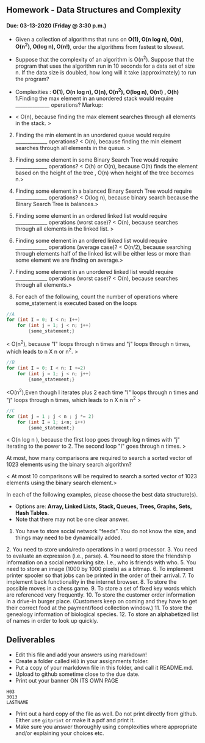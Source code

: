 ## Homework - Data Structures and Complexity
#### Due: 03-13-2020 (Friday @ 3:30 p.m.)

- Given a collection of algorithms that runs on **O(1), O(n log n), O(n), O(n<sup>2</sup>), O(log n), O(n!)**, order the algorithms from fastest to slowest.
- Suppose that the complexity of an algorithm is O(n<sup>2</sup>). Suppose that the program that uses the algorithm run in 10 seconds for a data set of size n. If the data size is doubled, how long will it take (approximately) to run the program? 


- Complexities : **O(1), O(n log n), O(n), O(n<sup>2</sup>), O(log n), O(n!) , O(h)**
1.Finding the max element in an unordered stack would require ______________ operations?
Markup: 
* < O(n), because finding the max element searches through all elements in the stack. >
             
2. Finding the min element in an unordered queue would require _____________ operations?
< O(n), because finding the min element searches through  all elements in the queue. >

3. Finding some element in some Binary Search Tree would require _____________ operations?
< O(h) or O(n), because O(h) finds the element based on the height of the tree , O(n) when height of the tree becomes n.>

4. Finding some element in a balanced Binary Search Tree would require _____________ operations?
< O(log n), because binary search because the Binary Search Tree is balances.>

5. Finding some element in an ordered linked list would require _____________ operations (worst case)?
< O(n), because searches through all elements in the linked list. >

6. Finding some element in an ordered linked list would require _____________ operations (average case)?
< O(n/2), because searching through elements half of the linked list will be either less or more than some element we are finding on average.> 
7. Finding some element in an unordered linked list would require _____________ operations (worst case)?
< O(n), because searches through all elements.>

8. For each of the following, count the number of operations where some_statement is executed based on the loops

```cpp
//A
for (int I = 0; I < n; I++)
    for (int j = 1; j < n; j++)
        {some_statement;}
```
< O(n<sup>2</sup>), because "I" loops through n times and "j" loops through n times, which leads to n X n or n<sup>2</sup>. >

```cpp
//B
for (int I = 0; I < n; I +=2)
    for (int j = 1; j < n; j++)
        {some_statement;}
```
<O(n<sup>2</sup>),Even though I iterates plus 2 each time "I" loops through n times and "j" loops through n times, which leads to n X n  is n<sup>2</sup> >
```cpp
//C
for (int j = 1 ; j < n ; j *= 2)
    for (int I = 1; i<n; i++)
        {some_statement;} 
```
< O(n log n ), because the first loop goes through log n times with "j" iterating to the power to 2. The second loop "I" goes through n times. >

At most, how many comparisons are required to search a sorted vector of 1023 elements using the binary
search algorithm? 

< At most 10 comparisons will be required to search a sorted vector of 1023 elements using the binary search element.>

In each of the following examples, please choose the best data structure(s).
- Options are: **Array, Linked Lists, Stack, Queues, Trees, Graphs, Sets, Hash Tables**. 
- Note that there may not be one clear answer.

1. You have to store social network “feeds”. You do not know the size, and things may need to be dynamically added.
<Linked Lists>
2. You need to store undo/redo operations in a word processor.
<Stack>
3. You need to evaluate an expression (i.e., parse).
<Stack>
4. You need to store the friendship information on a social networking site. I.e., who is friends with who.
<Graphs>
5. You need to store an image (1000 by 1000 pixels) as a bitmap.
<Array>
6. To implement printer spooler so that jobs can be printed in the order of their arrival.
<Queues>
7. To implement back functionality in the internet browser.
<Linked List>
8. To store the possible moves in a chess game.
<Graphs>
9. To store a set of fixed key words which are referenced very frequently.
<Hash Tables>
10. To store the customer order information in a drive-in burger place. (Customers keep on coming and they have to get their correct food at the payment/food collection window.)
<Queues>
11. To store the genealogy information of biological species.
<Trees>
12. To store an alphabetized list of names in order to look up quickly.
<Trees>


## Deliverables

- Edit this file and add your answers using markdown!
- Create a folder called `H03` in your assignments folder.
- Put a copy of your markdown file in this folder, and call it README.md.
- Upload to github sometime close to the due date.
- Print out your banner ON ITS OWN PAGE

```
H03
3013
LASTNAME
```

- Print out a hard copy of the file as well. Do not print directly from github. Either use `gitprint` or make it a pdf and print it.
- Make sure you answer thoroughly using complexities where appropriate and/or explaining your choices etc.
